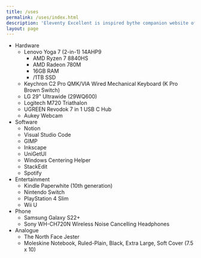 ```yaml
---
title: /uses
permalink: /uses/index.html
description: 'Eleventy Excellent is inspired bythe companion website of Andy Bell’s talk "Be the browser’s mentor, not its micromanager".'
layout: page
---
```

<!-- ![An image of my setup.](/assets/images/pages/setup-feb25.png 'An image of my setup from February 2025.') -->
<ul>
    <li>Hardware
    <ul>
    <li>Lenovo Yoga 7 (2-in-1) 14AHP9
    <ul>
    <li>AMD Ryzen 7 8840HS</li>
    <li>AMD Radeon 780M</li>
    <li>16GB RAM</li>
    <li>/1TB SSD</li>
    </ul>
    </li>
    <li>Keychron C2 Pro QMK/VIA Wired Mechanical Keyboard (K Pro Brown Switch)</li>
    <li>LG 29" Ultrawide (29WQ600)</li>
    <li>Logitech M720 Triathalon</li>
    <li>UGREEN Revodok 7 in 1 USB C Hub</li>
    <li>Aukey Webcam</li>
    </ul>
    </li>
    <li>Software
    <ul>
    <li>Notion</li>
    <li>Visual Studio Code</li>
    <li>GIMP</li>
    <li>Inkscape</li>
    <li>UniGetUI</li>
    <li>Windows Centering Helper</li>
    <li>StackEdit</li>
    <li>Spotify</li>
    </ul>
    </li>
    <li>Entertainment
    <ul>
    <li>Kindle Paperwhite (10th generation)</li>
    <li>Nintendo Switch</li>
    <li>PlayStation 4 Slim</li>
    <li>Wii U</li>
    </ul>
    </li>
    <li> Phone
    <ul>
    <li>Samsung Galaxy S22+</li>
    <li>Sony WH-CH720N Wireless Noise Cancelling Headphones</li>
    </ul>
    </li>
    <li>Analogue
    <ul>
    <li>The North Face Jester</li>
    <li>Moleskine Notebook, Ruled-Plain, Black, Extra Large, Soft Cover (7.5 x 10)</li>
    </ul>
    </li>
    </ul>
    
    
